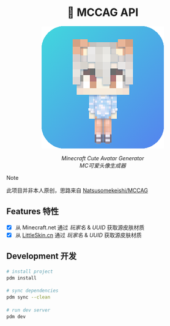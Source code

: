 <div align="center">

# 🥰 MCCAG API

<img src="./assets/logo.png" alt="MCCAG Logo">

_Minecraft Cute Avatar Generator_  
_MC可爱头像生成器_

</div>

> [!NOTE]
> 此项目并非本人原创，思路来自 [Natsusomekeishi/MCCAG](https://github.com/Natsusomekeishi/MCCAG)

## Features 特性

- [x] 从 Minecraft.net 通过 _玩家名_ & _UUID_ 获取源皮肤材质
- [x] 从 [LittleSkin.cn](https://littleskin.cn/) 通过 _玩家名_ & _UUID_ 获取源皮肤材质

## Development 开发

```bash
# install project
pdm install

# sync dependencies
pdm sync --clean

# run dev server
pdm dev
```
